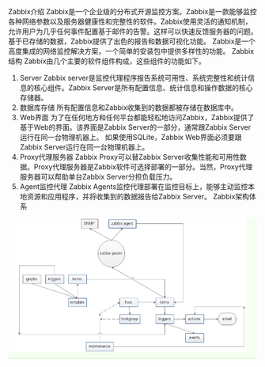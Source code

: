 Zabbix介绍
Zabbix是一个企业级的分布式开源监控方案。Zabbix是一款能够监控各种网络参数以及服务器健康性和完整性的软件。Zabbix使用灵活的通知机制，允许用户为几乎任何事件配置基于邮件的告警。这样可以快速反馈服务器的问题。基于已存储的数据，Zabbix提供了出色的报告和数据可视化功能。
Zabbix是一个高度集成的网络监控解决方案，一个简单的安装包中提供多样性的功能。
Zabbix结构
Zabbix由几个主要的软件组件构成，这些组件的功能如下。
1. Server
Zabbix server是监控代理程序报告系统可用性、系统完整性和统计信息的核心组件。Zabbix Server是所有配置信息、统计信息和操作数据的核心存储器。
2. 数据库存储
所有配置信息和Zabbix收集到的数据都被存储在数据库中。
3. Web界面
为了在任何地方和任何平台都能轻松地访问Zabbix，Zabbix提供了基于Web的界面。该界面是Zabbix Server的一部分，通常跟Zabbix Server运行在同一台物理机器上。
如果使用SQLite，Zabbix Web界面必须要跟Zabbix Server运行在同一台物理机器上。
4. Proxy代理服务器
Zabbix Proxy可以替Zabbix Server收集性能和可用性数据。Proxy代理服务器是Zabbix软件可选择部署的一部分。当然，Proxy代理服务器可以帮助单台Zabbix Server分担负载压力。
5. Agent监控代理
Zabbix Agents监控代理部署在监控目标上，能够主动监控本地资源和应用程序，并将收集到的数据报告给Zabbix Server。
Zabbix架构体系

![](/annex/zabbix_annex.png)
